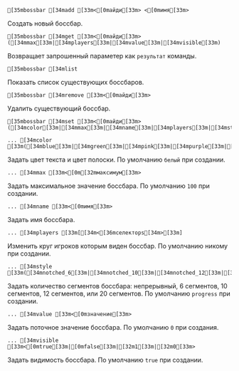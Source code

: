 ```ansi
[35mbossbar [34madd [33m<[0mайди[33m> <[0mимя[33m>
```
Создать новый боссбар.
```ansi
[35mbossbar [34mget [33m<[0mайди[33m> ([34mmax[33m|[34mplayers[33m|[34mvalue[33m|[34mvisible[33m)
```
Возвращает запрошенный параметер как `результат` команды.
```ansi
[35mbossbar [34mlist
```
Показать список существующих боссбаров.
```ansi
[35mbossbar [34mremove [33m<[0mайди[33m>
```
Удалить существующий боссбар.
```ansi
[35mbossbar [34mset [33m<[0mайди[33m> ([34mcolor[33m|[34mmax[33m|[34mname[33m|[34mplayers[33m|[34mstyle[33m|[34mvalue[33m|[34mvisible[33m)
```
```ansi
... [34mcolor [33m([34mblue[33m|[34mgreen[33m|[34mpink[33m|[34mpurple[33m|[34mred[33m|[34mwhite[33m|[34myellow[33m)
```
Задать цвет текста и цвет полоски. По умолчанию `белый` при создании.
```ansi
... [34mmax [33m<[0m[32mмаксимум[33m>
```
Задать максимальное значение боссбара. По умолчанию `100` при создании.
```ansi
... [34mname [33m<[0mимя[33m>
```
Задать имя боссбара.
```ansi
... [34mplayers [33m[[34m<[36mселекторs[34m>[33m]
```
Изменить круг игроков которым виден боссбар. По умолчанию никому при создании.
```ansi
... [34mstyle [33m([34mnotched_6[33m|[34mnotched_10[33m|[34mnotched_12[33m|[34mnotched_20[33m|[34mprogress[33m)
```
Задать количество сегментов боссбара: непрерывный, 6 сегментов, 10 сегментов, 12 сегментов, или 20 сегментов. По умолчанию `progress` при создании.
```ansi
... [34mvalue [33m<[0mзначение[33m>
```
Задать поточное значение боссбара. По умолчанию `0` при создания.
```ansi
... [34mvisible [33m<[0mtrue[33m|[0mfalse[33m|[32m1[33m|[32m0[33m>
```
Задать видимость боссбара. По умолчанию `true` при создании.